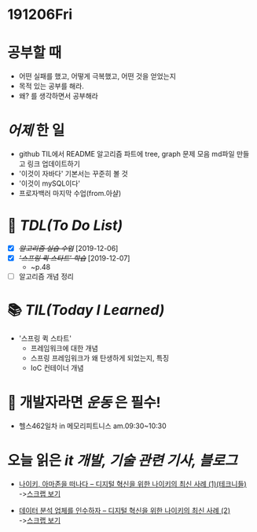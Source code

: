# 191206Fri

# 공부할 때

- 어떤 실패를 했고, 어떻게 극복했고, 어떤 것을 얻었는지
- 목적 있는 공부를 해라.
- 왜? 를 생각하면서 공부해라

<!-- # 오늘의 _명언_! -->

# _어제_ 한 일

- github TIL에서 README 알고리즘 파트에 tree,
  graph 문제 모음 md파일 만들고 링크 업데이트하기
- '이것이 자바다' 기본서는 꾸준히 볼 것
- '이것이 mySQL이다'
  <!-- ~p.63까지 -->
- 프로자백러 마지막 수업(from.아샬)

# :memo: _TDL(To Do List)_

- [x] ~~_알고리즘 실습 수업_~~ [2019-12-06]
- [x] ~~_'스프링 퀵 스타트' 학습_~~ [2019-12-07]
  - ~p.48
- [ ] 알고리즘 개념 정리

# 📚 _TIL(Today I Learned)_

- '스프링 퀵 스타트'
  - 프레임워크에 대한 개념
  - 스프링 프레임워크가 왜 탄생하게 되었는지, 특징
  - IoC 컨테이너 개념

<!-- # _독서_ 마라톤! -->

# 💪 개발자라면 _운동_ 은 필수!

- 헬스462일차 in 메모리피트니스 am.09:30~10:30

# 오늘 읽은 _it 개발, 기술 관련 기사, 블로그_

- [나이키, 아마존을 떠나다 – 디지털 혁신을 위한 나이키의 최신 사례 (1)(테크니들) ](http://techneedle.com/archives/38286)<br>
  ->[스크랩 보기](https://github.com/DevLimK1/TIL/blob/master/Scrap/191206Fri_scrap.md)

- [데이터 분석 업체를 인수하자 – 디지털 혁신을 위한 나이키의 최신 사례 (2)](http://techneedle.com/archives/38294)<br>
  ->[스크랩 보기](https://github.com/DevLimK1/TIL/blob/master/Scrap/191206Fri_scrap.md)

<!-- # 오늘 _아쉬웠던 점_.. -->

<!-- # _내일_ 할 일 -->

<!-- # 오늘 하루 마무리하며.. -->
